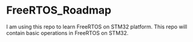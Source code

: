 # FreeRTOS_Roadmap
I am using this repo to learn FreeRTOS on STM32 platform.
This repo will contain basic operations in FreeRTOS on STM32.
